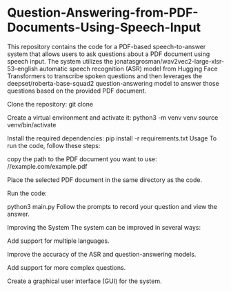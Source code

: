 # Question-Answering-from-PDF-Documents-Using-Speech-Input
This repository contains the code for a PDF-based speech-to-answer system that allows users to ask questions about a PDF document using speech input. The system utilizes the jonatasgrosman/wav2vec2-large-xlsr-53-english automatic speech recognition (ASR) model from Hugging Face Transformers to transcribe spoken questions and then leverages the deepset/roberta-base-squad2 question-answering model to answer those questions based on the provided PDF document.



Clone the repository:
git clone 


Create a virtual environment and activate it:
python3 -m venv venv
source venv/bin/activate


Install the required dependencies:
pip install -r requirements.txt
Usage
To run the code, follow these steps:

copy the path to the  PDF document you want to use:
//example.com/example.pdf


Place the selected PDF document in the same directory as the code.

Run the code:

python3 main.py
Follow the prompts to record your question and view the answer.

Improving the System
The system can be improved in several ways:

Add support for multiple languages.


Improve the accuracy of the ASR and question-answering models.


Add support for more complex questions.


Create a graphical user interface (GUI) for the system.
